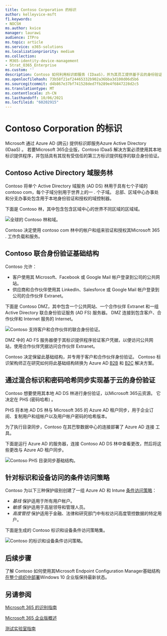 ```yaml
---
title: Contoso Corporation 的标识
author: kelleyvice-msft
f1.keywords:
- NOCSH
ms.author: kvice
manager: laurawi
audience: ITPro
ms.topic: article
ms.service: o365-solutions
ms.localizationpriority: medium
ms.collection:
- M365-identity-device-management
- Strat_O365_Enterprise
ms.custom: ''
description: Contoso 如何利用标识即服务 (IDaaS)，并为其员工提供基于云的身份验证以及为其合作伙伴和客户提供联合身份验证。
ms.openlocfilehash: 73b58f21ef24465332b902a36bba3d100d06d5b6
ms.sourcegitcommit: d4b867e37bf741528ded7fb289e4f6847228d2c5
ms.translationtype: MT
ms.contentlocale: zh-CN
ms.lasthandoff: 10/06/2021
ms.locfileid: "60202915"
---
```

# <a name="identity-for-the-contoso-corporation"></a>Contoso Corporation 的标识

Microsoft 通过 Azure AD (跨云) 提供标识即服务Azure Active Directory (IDaaS) 。 若要Microsoft 365企业版，Contoso IDaaS 解决方案必须使用其本地标识提供程序，并包括具有其现有受信任的第三方标识提供程序的联合身份验证。

## <a name="the-contoso-active-directory-domain-services-forest"></a>Contoso Active Directory 域服务林

Contoso 将单个 Active Directory 域服务 (AD DS) 林用于具有七个子域的 contoso com，每个子域分别用于世界上的一 \. 个子域。 总部、区域中心办事处和分支办事处包含用于本地身份验证和授权的域控制器。

下面是 Contoso 林，其中包含包含区域中心的世界不同区域的区域域。

![全球的 Contoso 林和域。](../media/contoso-identity/contoso-identity-fig1.png)
 
Contoso 决定使用 contoso com 林中的帐户和组来验证和授权其Microsoft 365 \. 工作负载和服务。

## <a name="the-contoso-federated-authentication-infrastructure"></a>Contoso 联合身份验证基础结构

Contoso 允许：

- 客户使用其 Microsoft、Facebook 或 Google Mail 帐户登录到公司的公共网站。
- 供应商和合作伙伴使用其 LinkedIn、Salesforce 或 Google Mail 帐户登录到公司的合作伙伴 Extranet。

下面是 Contoso DMZ，其中包含一个公共网站、一个合作伙伴 Extranet 和一组 Active Directory 联合身份验证服务 (AD FS) 服务器。 DMZ 连接到包含客户、合作伙伴和 Internet 服务的 Internet。

![Contoso 支持客户和合作伙伴的联合身份验证。](../media/contoso-identity/contoso-identity-fig2.png)
 
DMZ 中的 AD FS 服务器便于其标识提供程序验证客户凭据，以便访问公共网站，使用合作伙伴凭据访问合作伙伴 Extranet。

Contoso 决定保留此基础结构，并专用于客户和合作伙伴身份验证。 Contoso 标识架构师正在研究如何将此基础结构转换为 Azure AD [B2B](/azure/active-directory/b2b/hybrid-organizations) 和 [B2C](/azure/active-directory-b2c/solution-articles) 解决方案。

## <a name="hybrid-identity-with-password-hash-synchronization-for-cloud-based-authentication"></a>通过混合标识和密码哈希同步实现基于云的身份验证

Contoso 想要使用其本地 AD DS 林进行身份验证，以Microsoft 365云资源。 它决定在 PHS (密码哈希) 。

PHS 将本地 AD DS 林与 Microsoft 365 的 Azure AD 租户同步，用于企业订阅、复制用户和组帐户以及用户帐户密码的哈希版本。

为了执行目录同步，Contoso 在其巴黎数据中心的连接部署了 Azure AD 连接 工具。

下面是运行 Azure AD 的服务器，连接 Contoso AD DS 林中查看更改，然后将这些更改与 Azure AD 租户同步。

![Contoso PHS 目录同步基础结构。](../media/contoso-identity/contoso-identity-fig4.png)
 
## <a name="conditional-access-policies-for-identity-and-device-access"></a>针对标识和设备访问的条件访问策略

Contoso 为以下三种保护级别创建了一组 Azure AD 和 Intune [条件访问策略](../security/office-365-security/identity-access-policies.md)：

- *基线* 保护适用于所有用户帐户。
- *敏感* 保护适用于高层领导和管理人员。
- *高度管控* 保护适用于金融、法律和研究部门中有权访问高度管控数据的特定用户。

下面是生成的 Contoso 标识和设备条件访问策略集。

![Contoso 的标识和设备条件访问策略。](../media/contoso-identity/contoso-identity-fig5.png)
 
## <a name="next-step"></a>后续步骤

了解 Contoso 如何使用其Microsoft Endpoint Configuration Manager基础结构[在整个组织中部署](contoso-win10.md)Windows 10 企业版保持最新状态。

## <a name="see-also"></a>另请参阅

[Microsoft 365 的识别指南](identity-roadmap-microsoft-365.md)

[Microsoft 365 企业版概述](microsoft-365-overview.md)

[测试实验室指南](m365-enterprise-test-lab-guides.md)